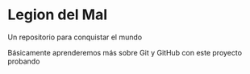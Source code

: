 # Legion del Mal
Un repositorio para conquistar el mundo

Básicamente aprenderemos más sobre Git y GitHub con este proyecto
probando